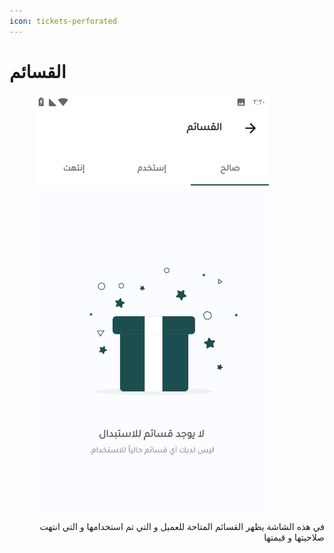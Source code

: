 ```yaml
---
icon: tickets-perforated
---
```


# القسائم

<figure><img src="../../../.gitbook/assets/Screenshot_٢٠٢٥٠٧٢٩-١٤٢٠٤٦.png" alt="" width="375"><figcaption></figcaption></figure>

<p align="right">في هذه الشاشة يظهر القسائم المتاحة للعميل و التي تم استخدامها و التي انتهت صلاحيتها و قيمتها</p>
